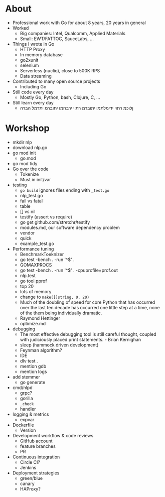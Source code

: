 # About
* Professional work with Go for about 8 years, 20 years in general
* Worked
    - Big companies: Intel, Qualcomm, Applied Materials
    - Small: EWT/FATTOC, SauceLabs, ...
* Things I wrote in Go
    * HTTP Proxy
    * In memory database
    * go2xunit
    * selenium
    * Serverless (nuclio), close to 500K RPS
    * Data streaming
* Contributed to many open source projects
    * Including Go
* Still code every day
    * Mostly Go, Python, bash, Clojure, C, ...
* Still learn every day
    - ןלוכמ רתוי ידימלתמו יתוברמ רתוי ירבחמו יתוברמ יתדמל הברה 

# Workshop
- mkdir nlp
- download nlp.go
- go mod init
    - go.mod
- go mod tidy
- Go over the code
    - Tokenize
    - Must in init/var
- testing
    - `go build` ignores files ending with `_test.go`
    - nlp_test.go
    - fail vs fatal
    - table
    - [] vs nil
    - testify (assert vs require)
    - go get github.com/stretchr/testify
	- modules.md, our software dependency problem
	- vendor
    - quick
    - example_test.go
- Performance tuning
    - BenchmarkToeknizer
    - go test -bench . -run '^$' .
	- GOMAXPROCS
    - go test -bench . -run '^$' . -cpuprofile=prof.out
	- nlp.test
    - go tool pprof
	- top 20
	- lots of memory
    - change to `make([]string, 0, 20)`
    - Much of the doubling of speed for core Python that has occurred over the
      last ten decade has occurred one little step at a time, none of the them
      being individually dramatic.
	- Raymond Hettinger
    - optimize.md
- debugging
    - The most effective debugging tool is still careful thought, coupled with
      judiciously placed print statements. - Brian Kernighan
    - sleep (hammock driven development)
    - Feynman algorithm?
    - IDE
    - dlv test .
    - mention gdb
    - mention logs
- add stemmer
    - go generate
- cmd/nlpd
    - grpc?
    - gorilla
    - `_check`
    - handler
- logging & metrics
    - expvar
- Dockerfile
    - Version
- Development workflow & code reviews
    - GitHub account
    - feature branches
    - PR
- Continuous integration
    - Circle CI?
    - Jenkins
- Deployment strategies
    - green/blue
    - canary
    - HAProxy?
